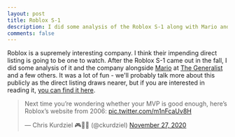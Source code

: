 ```yaml
---
layout: post
title: Roblox S-1
description: I did some analysis of the Roblox S-1 along with Mario and folks at the S-1 Club.
comments: false
--- 
```


Roblox is a supremely interesting company. I think their impending direct listing is going to be one to watch. After the Roblox S-1 came out in the fall, I did some analysis of it and the company alongside [Mario](https://twitter.com/mariodgabriele) at [The Generalist](https://www.readthegeneralist.com/) and a few others. It was a lot of fun - we'll probably talk more about this publicly as the direct listing draws nearer, but if you are interested in reading it, [you can find it here](https://www.readthegeneralist.com/briefing/roblox-ipo).

<blockquote class="twitter-tweet" data-theme="dark"><p lang="en" dir="ltr">Next time you’re wondering whether your MVP is good enough, here’s Roblox’s website from 2006: <a href="https://t.co/m1nFcaUv8H">pic.twitter.com/m1nFcaUv8H</a></p>&mdash; Chris Kurdziel 🎮🤘🏻 (@ckurdziel) <a href="https://twitter.com/ckurdziel/status/1332419169669820430?ref_src=twsrc%5Etfw">November 27, 2020</a></blockquote> <script async src="https://platform.twitter.com/widgets.js" charset="utf-8"></script> 